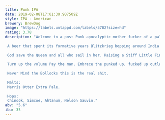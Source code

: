 ```yaml
---
title: Punk IPA
date: 2019-02-08T17:01:30.907509Z
style: IPA - American
brewery: BrewDog
image: "https://labels.untappd.com/labels/5702?size=hd"
rating: 3.78
description: "Welcome to a post Punk apocalyptic mother fucker of a pale ale.  A beer that spent its formative years Blitzkrieg bopping around India and the sub continent. Quintessential Empire with an anarchic twist.  God save the Queen and all who sail in her. Raising a Stiff Little Finger to IPAs that have come before and those it is yet to meet.  Turn up the volume Pay the man. Embrace the punked up, fucked up outlaw elite.  Never Mind the Bollocks this is the real shit.  Malts: Marris Otter Extra Pale.  Hops: Chinook, Simcoe, Ahtanum, Nelson Sauvin."
abv: "5.6"
ibu: 35
---
```

